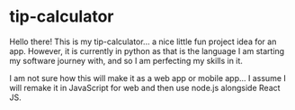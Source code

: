 # tip-calculator

Hello there! This is my tip-calculator... a nice little fun project idea for an app. However, it is currently in python as that is the language I am starting my software journey with, and so I am perfecting my skills in it.

I am not sure how this will make it as a web app or mobile app... I assume I will remake it in JavaScript for web and then use node.js alongside React JS.
